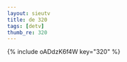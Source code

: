 ```yaml
--- 
layout: sieutv
title: de 320
tags: [detv]
thumb_re: 320
---
```

{% include oADdzK6f4W key="320" %} 

